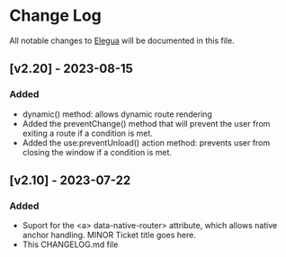 <!-- markdownlint-disable MD024 -->

# Change Log

All notable changes to [Elegua](http://github.com/howesteve/elegua) will be documented in this file.

## [v2.20] - 2023-08-15

### Added

- dynamic() method: allows dynamic route rendering
- Added the preventChange() method that will prevent the user from exiting a route if a condition is met.
- Added the use:preventUnload() action method: prevents user from closing the window if a condition is met.

## [v2.10] - 2023-07-22

### Added

- Suport for the \<a\> data-native-router> attribute, which allows native anchor handling.
  MINOR Ticket title goes here.
- This CHANGELOG.md file
